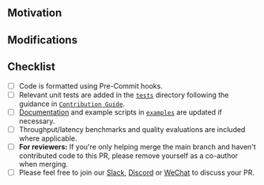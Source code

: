<!-- Thank you for your contribution—we truly appreciate it! To help us review your pull request efficiently, please follow the guidelines below. If anything is unclear, feel free to open the PR and ask for clarification. You can also refer to our [contribution guide](./docs/contribution_guide.md) for more details. -->

## Motivation

<!-- Explain the purpose of this PR and the goals it aims to achieve. -->

## Modifications

<!-- Describe the changes made in this PR. -->

## Checklist

- [ ] Code is formatted using Pre-Commit hooks.
- [ ] Relevant unit tests are added in the [`tests`](../tests) directory following the guidance in [`Contribution Guide`](https://nunchaku.tech/docs/nunchaku/developer/contribution_guide.html).
- [ ] [Documentation](../docs/source) and example scripts in [`examples`](../examples) are updated if necessary.
- [ ] Throughput/latency benchmarks and quality evaluations are included where applicable.
- [ ] **For reviewers:** If you're only helping merge the main branch and haven't contributed code to this PR, please remove yourself as a co-author when merging.
- [ ] Please feel free to join our [Slack](https://join.slack.com/t/nunchaku/shared_invite/zt-3170agzoz-NgZzWaTrEj~n2KEV3Hpl5Q), [Discord](https://discord.gg/Wk6PnwX9Sm) or [WeChat](https://github.com/mit-han-lab/nunchaku/blob/main/assets/wechat.jpg) to discuss your PR.
